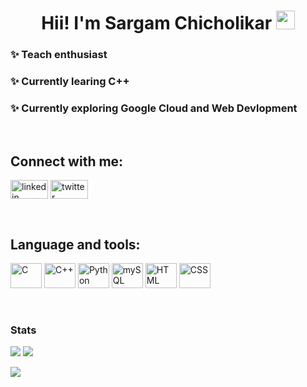 <h1 align="center" >  Hii! I'm Sargam Chicholikar <img src="https://images.emojiterra.com/google/noto-emoji/unicode-15/animated/1f44b.gif" width="30px">  </h1>

### ✨ Teach enthusiast
### ✨ Currently learing C++
### ✨ Currently exploring Google Cloud and Web Devlopment
<br>

<h2 align="left"> Connect with me: </h2>
<p aling="left">
<a href="https://www.linkedin.com/in/sargam-chicholikar-aa61a824b" target="blank"><img align="center" src="https://img.shields.io/badge/LinkedIn-0077B5?style=for-the-badge&logo=linkedin&logoColor=white" alt="linkedin" height="30" width="60" /></a>
<a href="https://twitter.com/Sargam22?t=H5K4Vg5TUM8-Nl1UnkTa3A&s=08" target="blank"><img align="center" src="https://img.shields.io/badge/Twitter-1DA1F2?style=for-the-badge&logo=twitter&logoColor=white" alt="twitter" height="30" width="60" /></a> 
</p> <br>

<h2 align="left">Language and tools: </h2>
<p align="left">
    <a href="https://www.geeksforgeeks.org/c-language-introduction/" target="blank"><img src="https://img.shields.io/badge/c-%2300599C.svg?style=for-the-badge&logo=c&logoColor=white" alt="C" height="40" width="50"/></a>
    <a href="https://www.w3schools.com/cpp/cpp_intro.asp" target="blank"><img src="https://img.shields.io/badge/c++-%2300599C.svg?style=for-the-badge&logo=c%2B%2B&logoColor=white" alt="C++" height="40" width="50" /></a>
    <a href="https://www.w3schools.com/python/" target="blank"><img src="https://img.shields.io/badge/python-3670A0?style=for-the-badge&logo=python&logoColor=ffdd54" alt="Python" height="40" width="50" /></a>
    <a href="https://www.w3schools.com/MySQL/default.asp" target="blank"><img src="https://img.shields.io/badge/mysql-%2300f.svg?style=for-the-badge&logo=mysql&logoColor=white" alt="mySQL" height="40" width="50" /></a>
    <a href="https://www.w3schools.com/html/" target="blank"><img src="https://img.shields.io/badge/html5-%23E34F26.svg?style=for-the-badge&logo=html5&logoColor=white" alt="HTML" height="40" width="50" /></a>
    <a href="https://www.w3schools.com/css/" target="blank"><img src="https://img.shields.io/badge/css3-%231572B6.svg?style=for-the-badge&logo=css3&logoColor=white" alt="CSS" height="40" width="50" /></a>    
</p><br>

###  Stats
<p >
  <img align="" src="http://github-profile-summary-cards.vercel.app/api/cards/stats?username=Sargamchicholikar&theme=radical" />
   <img align="" src="https://github-readme-streak-stats.herokuapp.com?user=Sargamchicholikar&theme=tokyonight" />
</p>

<p>
  <img align ="" src = "https://github-readme-stats.vercel.app/api/top-langs/?username=Sargamchicholikar&layout=compact&theme=radical"/>
</p>
<!--
**Sargamchicholikar/Sargamchicholikar** is a ✨ _special_ ✨ repository because its `README.md` (this file) appears on your GitHub profile.

Here are some ideas to get you started:

- 🔭 I’m currently working on ...
- 🌱 I’m currently learning ...
- 👯 I’m looking to collaborate on ...
- 🤔 I’m looking for help with ...
- 💬 Ask me about ...
- 📫 How to reach me: ...
- 😄 Pronouns: ...
- ⚡ Fun fact: ...
-->
